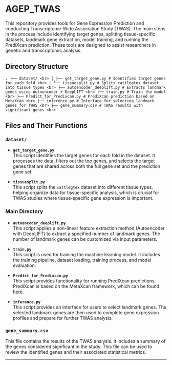 # AGEP_TWAS
This repository provides tools for Gene Expression Prediction and conducting Transcriptome-Wide Association Study (TWAS). The main steps in the process include identifying target genes, splitting tissue-specific datasets, landmark gene extraction, model training, and running the PrediXcan prediction. These tools are designed to assist researchers in genetic and transcriptomic analysis.

## Directory Structure
```
. ├── dataset/ <br> │ ├── get_target_gene.py # Identifies target genes for each fold <br> │ └── tissuesplit.py # Splits cattlegtex dataset into tissue types <br> ├── autoencoder_deeplift.py # Extracts landmark genes using Autoencoder + DeepLIFT <br> ├── train.py # Train the model <br> ├── Predict_for_Predixcan.py # PrediXcan prediction based on MetaXcan <br> ├── inference.py # Interface for selecting landmark genes for TWAS <br> ├── gene_summary.csv # TWAS results with significant genes <br>
```
## Files and Their Functions

### `dataset/`

- **`get_target_gene.py`**  
  This script identifies the target genes for each fold in the dataset. It processes the data, filters out the top genes, and selects the target genes that are shared across both the full gene set and the prediction gene set.

- **`tissuesplit.py`**  
  This script splits the `cattlegtex` dataset into different tissue types, helping organize data for tissue-specific analysis, which is crucial for TWAS studies where tissue-specific gene expression is important.

### Main Directory

- **`autoencoder_deeplift.py`**  
  This script applies a non-linear feature extraction method (Autoencoder with DeepLIFT) to extract a specified number of landmark genes. The number of landmark genes can be customized via input parameters.

- **`train.py`**  
  This script is used for training the machine learning model. It includes the training pipeline, dataset loading, training process, and model evaluation.

- **`Predict_for_Predixcan.py`**  
  This script provides functionality for running PrediXcan predictions. PrediXcan is based on the MetaXcan framework, which can be found [here](https://github.com/hakyimlab/MetaXcan).

- **`inference.py`**  
  This script provides an interface for users to select landmark genes. The selected landmark genes are then used to complete gene expression profiles and prepare for further TWAS analysis.

### `gene_summary.csv`

This file contains the results of the TWAS analysis. It includes a summary of the genes considered significant in the study. This file can be used to review the identified genes and their associated statistical metrics.

---
